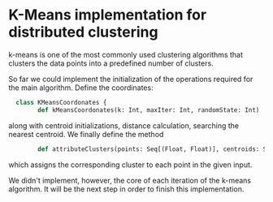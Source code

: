 # K-Means implementation for distributed clustering

k-means is one of the most commonly used clustering algorithms that clusters the data points into a predefined number of clusters.

So far we could implement the initialization of the operations required for the main algorithm. Define the coordinates:

```python
  class KMeansCoordonates {
        def kMeansCoordonates(k: Int, maxIter: Int, randomState: Int)
```

along with centroid initializations, distance calculation, searching the nearest centroid.
We finally define the method

```python
        def attributeClusters(points: Seq[(Float, Float)], centroids: Seq[(Float, Float)]) 
```

which assigns the corresponding cluster to each point in the given input.

We didn't implement, however, the core of each iteration of the k-means algorithm. It will be the next step in order to finish this implementation.
